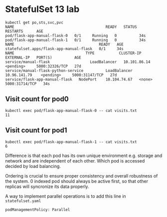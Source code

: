 # StatefulSet 13 lab

```text
kubectl get po,sts,svc,pvc
NAME                                         READY   STATUS      RESTARTS      AGE
pod/flask-app-manual-flask-0   0/1     Running   0          34s
pod/flask-app-manual-flask-1   0/1     Running   0          34s
NAME                                      READY   AGE
statefulset.apps/flask-app-manual-flask   0/1     34s
NAME                                TYPE           CLUSTER-IP      EXTERNAL-IP   PORT(S)          AGE
service/manual-flask                  LoadBalancer   10.101.86.14    <pending>     5000:32326/TCP   27d
service/manual-flask-python-service          LoadBalancer   10.96.141.79    <pending>     5000:31147/TCP   27d
service/flask-app-manual-flask   NodePort    10.104.74.67   <none>        5000:31714/TCP   34s
```

## Visit count for pod0

```text
kubectl exec pod/flask-app-manual-flask-0 -- cat visits.txt
11
```

## Visit count for pod1

```text
kubectl exec pod/flask-app-manual-flask-1 -- cat visits.txt
6
```

Difference is that each pod has its own unique environment e.g. storage and network and are independent of each other. Which pod is accessed decided by load balancing.

Ordering is crucial to ensure proper consistency and overall robustness of the system. 0 indexed pod should always be active first, so that other replicas will syncronize its data properly.

A way to implement parallel operations is to add this line in `statefulset.yaml`

```text
podManagementPolicy: Parallel
```